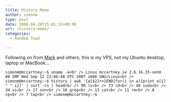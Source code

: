 ```yaml
---
title: History Meme
author: simonm
type: post
date: 2008-04-28T15:01:32+00:00
url: /history-meme/
categories:
  - Random Toad

---
```

Following on from [Mark][1] and others, this is my VPS, not my Ubuntu desktop, laptop or MacBook&#8230;

`simonm@mccartney:~$ uname -a<br />
Linux mccartney.ie 2.6.16.33-xenU #8 SMP Wed Sep 12 22:06:48 UTC 2007 i686 GNU/Linux<br />
simonm@mccartney:~$ history | awk '{a[$2]++}END{for(i in a){print a[i] " " i}}' | sort -rn | head<br />
90 ls<br />
73 cd<br />
48 sudo<br />
34 vi<br />
17 svn<br />
16 grep<br />
13 cat<br />
11 rm<br />
8 cp<br />
7 top<br />
simonm@mccartney:~$`

 [1]: http://diveintomark.org/archives/2008/04/15/history-meme